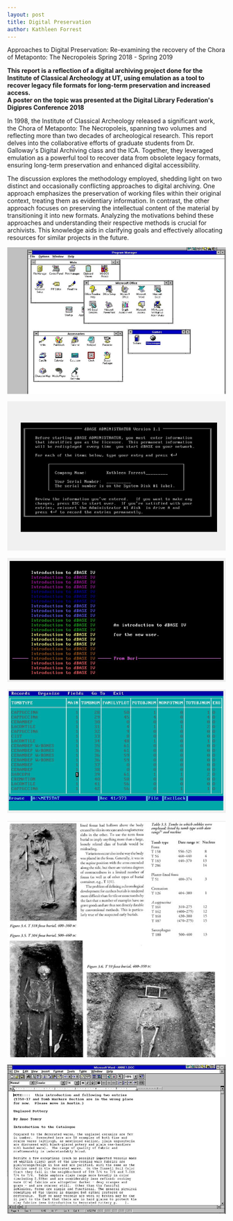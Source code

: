 ```yaml
---
layout: post
title: Digital Preservation
author: Kathleen Forrest
---
```

Approaches to Digital Preservation: Re-examining the recovery of the Chora of Metaponto: The Necropoleis Spring 2018 - Spring 2019

**This report is a reflection of a digital archiving project done for the Institute of Classical Archeology at UT, using emulation as a tool to recover legacy file formats for long-term preservation and increased access.** <br>
**A poster on the topic was presented at the Digital Library Federation's Digipres Conference 2018**

In 1998, the Institute of Classical Archeology released a significant work, the Chora of Metaponto: The Necropoleis, spanning two volumes and reflecting more than two decades of archeological research. This report delves into the collaborative efforts of graduate students from Dr. Galloway's Digital Archiving class and the ICA. Together, they leveraged emulation as a powerful tool to recover data from obsolete legacy formats, ensuring long-term preservation and enhanced digital accessibility.

The discussion explores the methodology employed, shedding light on two distinct and occasionally conflicting approaches to digital archiving. One approach emphasizes the preservation of working files within their original context, treating them as evidentiary information. In contrast, the other approach focuses on preserving the intellectual content of the material by transitioning it into new formats. Analyzing the motivations behind these approaches and understanding their respective methods is crucial for archivists. This knowledge aids in clarifying goals and effectively allocating resources for similar projects in the future.

![Preservation1](https://raw.githubusercontent.com/katforrest/katforrest.github.io/master/assets/img/Preservation1.jpg)

![Preservation2](https://raw.githubusercontent.com/katforrest/katforrest.github.io/master/assets/img/Preservation2.jpg)

![Preservation3](https://raw.githubusercontent.com/katforrest/katforrest.github.io/master/assets/img/Preservation3.jpg)

![Preservation4](https://raw.githubusercontent.com/katforrest/katforrest.github.io/master/assets/img/Preservation4.jpg)

![Preservation5](https://raw.githubusercontent.com/katforrest/katforrest.github.io/master/assets/img/Preservation5.jpg)

![Preservation6](https://raw.githubusercontent.com/katforrest/katforrest.github.io/master/assets/img/Preservation6.jpg)
